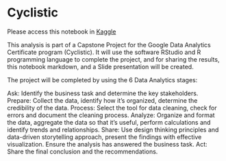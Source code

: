 # Cyclistic

Please access this notebook in [Kaggle](https://www.kaggle.com/code/dieegogutierrez/google-data-analytics-capstone-project-cyclistic)

This analysis is part of a Capstone Project for the Google Data Analytics Certificate program (Cyclistic). It will use the software RStudio and R programming language to complete the project, and for sharing the results, this notebook markdown, and a Slide presentation will be created.

The project will be completed by using the 6 Data Analytics stages:

Ask: Identify the business task and determine the key stakeholders.
Prepare: Collect the data, identify how it’s organized, determine the credibility of the data.
Process: Select the tool for data cleaning, check for errors and document the cleaning process.
Analyze: Organize and format the data, aggregate the data so that it’s useful, perform calculations and identify trends and relationships.
Share: Use design thinking principles and data-driven storytelling approach, present the findings with effective visualization. Ensure the analysis has answered the business task.
Act: Share the final conclusion and the recommendations.
